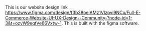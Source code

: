This is our website design link https://www.figma.com/design/f3b38oeiAMz1Vlzpvi9NCu/Full-E-Commerce-Website-UI-UX-Design--Community-?node-id=1-3&t=ozvW9eqtVe66Vxtw-1.
This is built with the figma software.
